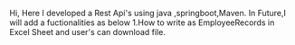 Hi,
Here I developed a Rest Api's using java ,springboot,Maven.
In Future,I will add a fuctionalities as below
1.How to write as EmployeeRecords in Excel Sheet and user's can download file.
